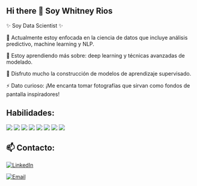 ## Hi there 👋 Soy Whitney Rios

<!--
**wh1tneyr/wh1tneyr** is a ✨ _special_ ✨ repository because its `README.md` (this file) appears on your GitHub profile.

-->
✨ Soy Data Scientist ✨

🔭 Actualmente estoy enfocada en la ciencia de datos que incluye análisis predictivo, machine learning y NLP.

🌱 Estoy aprendiendo más sobre: deep learning y técnicas avanzadas de modelado.

👯 Disfruto mucho la construcción de modelos de aprendizaje supervisado.
 
⚡ Dato curioso: ¡Me encanta tomar fotografías que sirvan como fondos de pantalla inspiradores!


## Habilidades:
<!--

-->
![](https://img.shields.io/badge/Python-blue?style=for-the-badge&logo=python&logoColor=white)
![](https://img.shields.io/badge/Scikit-Learn-orange?style=for-the-badge&logo=scikit-learn&logoColor=white)
![](https://img.shields.io/badge/Seaborn-green?style=for-the-badge&logo=seaborn&logoColor=white)
![](https://img.shields.io/badge/Matplotlib-brown?style=for-the-badge&logo=matplotlib&logoColor=white)
![](https://img.shields.io/badge/Tableau-purple?style=for-the-badge&logo=tableau&logoColor=white)
![](https://img.shields.io/badge/SQL-pink?style=for-the-badge&logo=sql&logoColor=white)
![](https://img.shields.io/badge/Keras-camel?style=for-the-badge&logo=keras&logoColor=white)
![](https://img.shields.io/badge/TensorFlow-red?style=for-the-badge&logo=tensorflow&logoColor=white)


## 📫 Contacto:
<!--

-->

[![LinkedIn](https://img.shields.io/badge/LinkedIn-blue?style=for-the-badge&logo=linkedin&logoColor=white)](https://www.linkedin.com/in/whitney-rios-p/)


[![Email](https://img.shields.io/badge/Email-D14836?style=for-the-badge&logo=gmail&logoColor=white)](mailto:rioswhit@gmail.com)

